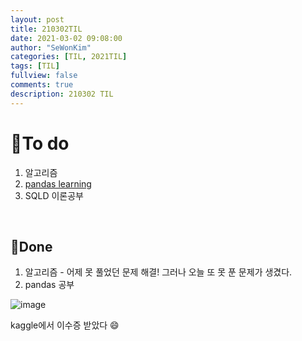 ```yaml
---
layout: post
title: 210302TIL 
date: 2021-03-02 09:08:00
author: "SeWonKim"
categories: [TIL, 2021TIL]
tags: [TIL]
fullview: false
comments: true
description: 210302 TIL
---
```


# 🌱To do

1. 알고리즘 
2. [pandas learning](https://www.kaggle.com/learn/overview)
3. SQLD 이론공부
   
&nbsp;
&nbsp;

## 🌳Done

1. 알고리즘 - 어제 못 풀었던 문제 해결! 그러나 오늘 또 못 푼 문제가 생겼다.
2. pandas 공부


![image](https://user-images.githubusercontent.com/30452963/109681558-efad9580-7bc0-11eb-9176-3aa71aa265a0.png)

kaggle에서 이수증 받았다 😄


&nbsp;
&nbsp;
